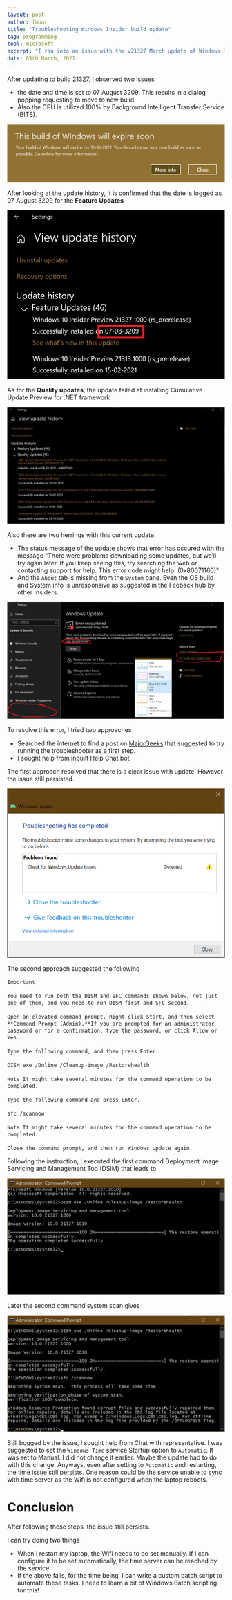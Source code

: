 ```yaml
---
layout: post
author: fubar
title: "Troubleshooting Windows Insider build update"
tag: programming
tool: microsoft
excerpt: "I ran into an issue with the v21327 March update of Windows 10 insider build update. This is a log of the steps I have carried out to address the issue."
date: 05th March, 2021
---
```


After updating to build 21327, I observed two issues
- the date and time is set to 07 August 3209. This results in a dialog popping requesting to move to new build.
- Also the CPU is utilized 100% by  Background Intelligent Transfer Service (BITS).


![dialog-insider-build-expiry](/assets/images/Microsoft/InsiderBuildTroubleshooting/00_buildExpiryDialog.png)

After looking at the update history, it is confirmed that the date is logged as 07 August 3209 for the **Feature Updates**

![update-history-feature-updates-log](/assets/images/Microsoft/InsiderBuildTroubleshooting/01_updateTroubleshooting.png)

As for the **Quality updates**, the update failed at installing Cumulative Update Preview for .NET framework

![update-history-quality-updates-log](/assets/images/Microsoft/InsiderBuildTroubleshooting/02_qualityUpdateFailed.png)

Also there are two herrings with this current update.

- The status message of the update shows that error has occured with the message "There were problems downloading some updates, but we’ll try again later. If you keep seeing this, try searching the web or contacting support for help. This error code might help: (0x80071160)"
- And the `About` tab is missing from the `System` pane. Even the OS build and System info is unresponsive as suggested in the Feeback hub by other Insiders.

![error-hex-code-0x80071160](/assets/images/Microsoft/InsiderBuildTroubleshooting/06_error(0x80071160).png)


To resolve this error, I tried two approaches
- Searched the internet to find a post on [MajorGeeks](https://www.majorgeeks.com/content/page/windows_10_update_error_0x80071160.html) that suggested to try running the troubleshooter as a first step.
- I sought help from inbuilt Help Chat bot,

The first approach resolved that there is a clear issue with update. However the issue still persisted.

![troubleshooting-analysis](/assets/images/Microsoft/InsiderBuildTroubleshooting/03_troubleShooterAnalysis.png)

The second approach suggested the following

```
Important

You need to run both the DISM and SFC commands shown below, not just one of them, and you need to run DISM first and SFC second.

Open an elevated command prompt. Right-click Start, and then select **Command Prompt (Admin).**If you are prompted for an administrator password or for a confirmation, type the password, or click Allow or Yes.

Type the following command, and then press Enter.

DISM.exe /Online /Cleanup-image /Restorehealth

Note It might take several minutes for the command operation to be completed.

Type the following command and press Enter.

sfc /scannow

Note It might take several minutes for the command operation to be completed.

Close the command prompt, and then run Windows Update again.

```

Following the instruction, I executed the first command Deployment Image Servicing and Management Too (DSIM) that leads to

![DSIM-output](/assets/images/Microsoft/InsiderBuildTroubleshooting/04_DISMcompleted.png)

Later the second command system scan gives

![system-scan-output](/assets/images/Microsoft/InsiderBuildTroubleshooting/05_systemScanCompleted.png)

Still bogged by the issue, I sought help from Chat with representative. I was suggested to set the `Windows Time` service Startup option to `Automatic`. It was set to Manual. I did not change it earlier. Maybe the update had to do with this change. Anyways, even after setting to `Automatic` and restarting, the time issue still persists. One reason could be the service unable to sync with time server as the Wifi is not configured when the laptop reboots.

# Conclusion

After following these steps, the issue still persists.

I can try doing two things

- When I restart my laptop, the Wifi needs to be set manually. If I can configure it to be set automatically, the time server can be reached by the service
- If the above fails, for the time being, I can write a custom batch script to automate these tasks. I need to learn a bit of Windows Batch scripting for this!
